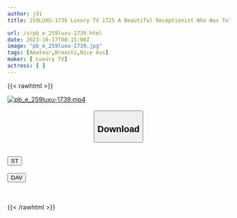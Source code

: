 ```yaml
---
author: j91
title: 259LUXU-1739 Luxury TV 1725 A Beautiful Receptionist Who Was Told By Her Sex Friend To Apply For An AV! In Contrast To His Elegant Appearance, The Macho Actor’s Big Cock Penetrates The Back Of His Vagina And Makes Him Cum Over And Over Again! She Happily Accepts The Stimulation Of Sex That Is Different From Usual And Moans Wildly! (Rena Miyaichi)

url: /v/pb_e_259luxu-1739.html
date: 2023-10-17T00:15:00Z
image: "pb_e_259luxu-1739.jpg"
tags: [Amateur,Breasts,Nice Ass]
maker: [ Luxury TV]
actress: [ ]
---
```



{{< rawhtml >}}

<div class="video" data-videoid="0dG1v2Yd9dHglL">
    <a href="javascript:;">
        <img src="https://my.j91.asia/v/pb_e_259luxu-1739.jpg" width="WIDTH" height="HEIGHT" alt="pb_e_259luxu-1739.mp4" loading="lazy">
    </a>
</div>

<script type="text/javascript" src="https://j91.asia/asset/on-demand-st.js"></script>

<br>
  <link rel="stylesheet" href="https://j91.asia/asset/bs5.css">
  
  <center>
  <button class="btn btn-primary" type="button" data-bs-toggle="collapse" data-bs-target=".multi-collapse" aria-expanded="false" aria-controls="multiCollapseExample1 multiCollapseExample2"><h2>Download</h2></button></center>
</p>
<div class="row">
  <div class="col">
    <div class="collapse multi-collapse" id="multiCollapseExample1">
      <div class="card card-body">
	      	      <br>
<div class="buttons">  
<a href="https://streamtape.to/v/0dG1v2Yd9dHglL"><button class="btn-hover color-3"><i class="fa fa-download"></i> ST</button></a></div>
    </div>
  </div>
</div>
  <div class="col">
    <div class="collapse multi-collapse" id="multiCollapseExample2">
      <div class="card card-body">
	      <br>
<div class="buttons">
    <a href="https://filelions.online/f/k35bm15vch02"><button class="btn-hover color-9"><i class="fa fa-download"></i> DAV</button></a></div>
<br><br>
      </div>
    </div>
  </div>
</div>

{{< /rawhtml >}}
